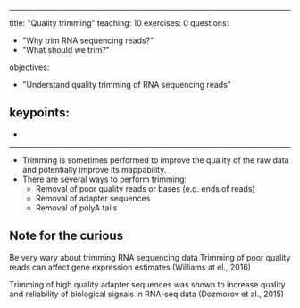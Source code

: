 
---
title: "Quality trimming"
teaching: 10
exercises: 0
questions:
- "Why trim RNA sequencing reads?"
- "What should we trim?"


objectives:
- "Understand quality trimming of RNA sequencing reads"

keypoints:
- 
- 
---





- Trimming is sometimes performed to improve the quality of the raw data and potentially improve its mappability. 
- There are several ways to perform trimming:
  - Removal of poor quality reads or bases (e.g. ends of reads)
  - Removal of adapter sequences
  - Removal of polyA tails


## Note for the curious
 
Be very wary about trimming RNA sequencing data
Trimming of poor quality reads can affect gene expression estimates (Williams at el., 2016)

Trimming of high quality adapter sequences was shown to increase quality and reliability of biological signals in RNA-seq data (Dozmorov et al., 2015)
